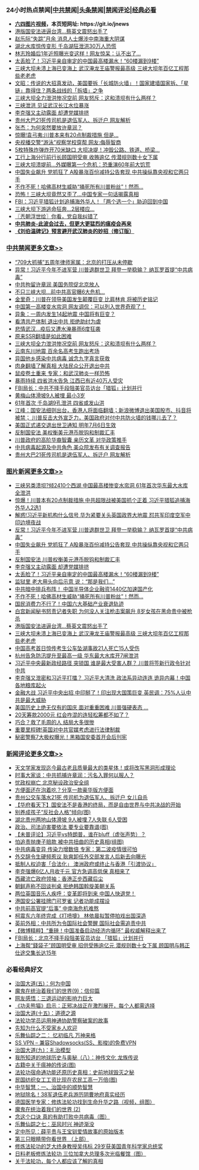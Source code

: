 <div id="tt">
<h3>24小时热点禁闻|<a href="#%E4%B8%AD%E5%85%B1%E7%A6%81%E9%97%BB%E6%9B%B4%E5%A4%9A%E6%96%87%E7%AB%A0">中共禁闻</a>|<a href="#%E5%9B%BE%E7%89%87%E6%96%B0%E9%97%BB%E6%9B%B4%E5%A4%9A%E6%96%87%E7%AB%A0">头条禁闻</a>|<a href="#%E6%96%B0%E9%97%BB%E8%AF%84%E8%AE%BA%E6%9B%B4%E5%A4%9A%E6%96%87%E7%AB%A0">禁闻评论|<a href="#%E5%BF%85%E7%9C%8B%E7%BB%8F%E5%85%B8%E5%A5%BD%E6%96%87">经典必看</a></h3>
<ul>
<li><b><a href="http://d1.bdrive.tk/64.mp4" target="_blank">六四图片视频</a>，本页短网址: https://git.io/jnews</b></li>
<li><a href="https://github.com/fqnews/bnews/blob/master/topimagenews/20200707/1357259.md">港版国安法进逼台湾...蔡英文震怒出手了</a></li>
<li><a href="https://github.com/fqnews/bnews/blob/master/cbnews/20200708/1357407.md">赵乐际“失踪”月余 消息人士爆涉中南海重大阴谋</a></li>
<li><a href="https://github.com/fqnews/bnews/blob/master/cbnews/20200708/1357317.md">湖北水库惊传变形 千岛湖狂泄洪30万人恐慌</a></li>
<li><a href="https://github.com/fqnews/bnews/blob/master/yule/20200708/1357312.md">林志玲婚后1年近照曝光变这样！网友惊呆：认不出了…</a></li>
<li><a href="https://github.com/fqnews/bnews/blob/master/topimagenews/20200708/1357554.md">太丢脸了！习近平亲自审定的中国最高楼漏水！“60楼漏到9楼”</a></li>
<li><a href="https://github.com/fqnews/bnews/blob/master/topimagenews/20200707/1357254.md">三峡大坝未溃上海已变海上 武汉淹龙王庙警报最高级 三峡大坝年百亿工程那些老老虎</a></li>
<li><a href="https://github.com/fqnews/bnews/blob/master/cbnews/20200708/1357359.md">文昭：传说的大招真发动，美国要拆「长城防火墙」！国家建墙国家拆、「星链」靠得住？两条战线的「拆墙」之争</a></li>
<li><a href="https://github.com/fqnews/bnews/blob/master/cbnews/20200708/1357581.md">三峡大坝全力泄洪惨况空前 网友怒斥：这和溃坝有什么两样？</a></li>
<li><a href="https://github.com/fqnews/bnews/blob/master/cbnews/20200708/1357334.md">三峡泄洪 见证武汉长江水位暴涨</a></li>
<li><a href="https://github.com/fqnews/bnews/blob/master/topimagenews/20200708/1357565.md">李克强又主动露面 却遭党媒排挤</a></li>
<li><a href="https://github.com/fqnews/bnews/blob/master/cbnews/20200708/1357485.md">贵州大巴21死传司机是退伍军人、拆迁户 网友解析</a></li>
<li><a href="https://github.com/fqnews/bnews/blob/master/baitai/20200708/1357457.md">张杰：为何突然要放许章润？</a></li>
<li><a href="https://github.com/fqnews/bnews/blob/master/cbnews/20200708/1357472.md">惊曝!袁弓夷:川普本来有20点制裁措施 但是...</a></li>
<li><a href="https://github.com/fqnews/bnews/blob/master/cbnews/20200708/1357471.md">央视播交警“游泳”视察学校穿帮 网友:侮辱智商</a></li>
<li><a href="https://github.com/fqnews/bnews/blob/master/lifebaike/20200708/1357514.md">5枚特殊炸弹炸开70米缺口 大坝决堤！冲毁公路、铁道、桥梁… </a></li>
<li><a href="https://github.com/fqnews/bnews/blob/master/cnnews/20200708/1357329.md">工行上海分行前行长顾国明受审 收贿逾亿 传潜规则数十女下属</a></li>
<li><a href="https://github.com/fqnews/bnews/blob/master/cnnews/20200708/1357593.md">三峡大坝溃堤前…外媒曝第一个危机：恐重演60年前大饥荒</a></li>
<li><a href="https://github.com/fqnews/bnews/blob/master/topimagenews/20200708/1357633.md">中国失业飙升 党抓狂了 A股暴涨百份减持公告套现 中共操纵靠央视和它两只手</a></li>
<li><a href="https://github.com/fqnews/bnews/blob/master/topimagenews/20200708/1357429.md">不作不死！哈佛高材生威胁“捅死所有川普粉丝”！然而…</a></li>
<li><a href="https://github.com/fqnews/bnews/blob/master/cnnews/20200708/1357601.md">恐怖！三峡大坝竟然又歪了…中国专家一句话揭露真相</a></li>
<li><a href="https://github.com/fqnews/bnews/blob/master/cbnews/20200708/1357397.md">FBI：习近平猎狐计划追捕海外华人！「两个选一个」胁迫回到中国</a></li>
<li><a href="https://github.com/fqnews/bnews/blob/master/cnnews/20200708/1357414.md">三峡大坝下游逃命狂奔…2层楼应…</a></li>
<li><a href="https://github.com/fqnews/bnews/blob/master/ssgc/20200708/1357327.md">〖兲朝浮世绘〗你看，党自我纠错了</a></li>
<li><b><a href="https://github.com/fqnews/bnews/blob/master/comments/20200211/1275071.md" target="_blank">中共肺炎-此波会过去，但更大更猛烈的瘟疫会再来</a></b></li>
<li><b><a href="https://github.com/fqnews/bnews/blob/master/comments/20200207/1272816.md" target="_blank">《刘伯温碑记》预言避开武汉肺炎的妙招（修订版）</a></b></li>
</ul>
</div>

<div class="catlist">
<h3><a href="https://github.com/fqnews/bnews/blob/master/cbnews/" target="_blank">中共禁闻</a><span><a href="https://github.com/fqnews/bnews/blob/master/cbnews/" target="_blank" rel="nofollow">更多文章>></a></span></h3>
<ul>
<li><a href="https://github.com/fqnews/bnews/blob/master/cbnews/20200708/1357735.md" target="_blank">“709大抓捕”五周年律师家属：北京的打压从未停歇</a></li>
<li><a href="https://github.com/fqnews/bnews/blob/master/cbnews/20200708/1357690.md" target="_blank">异常！习近平今年不进军营 川普退群世卫 拜登一举稳输？ 纳瓦罗首提“中共病毒”</a></li>
<li><a href="https://github.com/fqnews/bnews/blob/master/cbnews/20200708/1357662.md" target="_blank">中共拘留许章润 美国务院促北京放人</a></li>
<li><a href="https://github.com/fqnews/bnews/blob/master/cbnews/20200708/1357616.md" target="_blank">不只三峡大坝&#8230;前中共高官曝6大危机…</a></li>
<li><a href="https://github.com/fqnews/bnews/blob/master/cbnews/20200708/1357611.md" target="_blank">金里奇：川普在领导美国发生颠覆巨变 比肩林肯 将被历史铭记</a></li>
<li><a href="https://github.com/fqnews/bnews/blob/master/cbnews/20200708/1357610.md" target="_blank">中国第一高楼变水帘洞 网友调侃：可以列入世界奇观了！</a></li>
<li><a href="https://github.com/fqnews/bnews/blob/master/cbnews/20200708/1357609.md" target="_blank">异象：一周内发生14起地震 中国将有巨变？</a></li>
<li><a href="https://github.com/fqnews/bnews/blob/master/cbnews/20200708/1357596.md" target="_blank">看清共产体制 退出中共 拒绝助纣为虐</a></li>
<li><a href="https://github.com/fqnews/bnews/blob/master/cbnews/20200708/1357586.md" target="_blank">悲情武汉…疫后又遭水淹暴雨6度狂袭</a></li>
<li><a href="https://github.com/fqnews/bnews/blob/master/cbnews/20200708/1357583.md" target="_blank">原来SSR翻墙是如此困难</a></li>
<li><a href="https://github.com/fqnews/bnews/blob/master/cbnews/20200708/1357581.md" target="_blank">三峡大坝全力泄洪惨况空前 网友怒斥：这和溃坝有什么两样？</a></li>
<li><a href="https://github.com/fqnews/bnews/blob/master/cbnews/20200708/1357566.md" target="_blank">云南东川地震 百余名高考生跑出考场</a></li>
<li><a href="https://github.com/fqnews/bnews/blob/master/cbnews/20200708/1357545.md" target="_blank">异国他乡感染中共病毒 诚念九字真言获救</a></li>
<li><a href="https://github.com/fqnews/bnews/blob/master/cbnews/20200708/1357547.md" target="_blank">肉身翻墙了解真相 大陆民众公开退出中共</a></li>
<li><a href="https://github.com/fqnews/bnews/blob/master/cbnews/20200708/1357553.md" target="_blank">鼠疫卷土重来 专家：和武汉肺炎一样恐怖</a></li>
<li><a href="https://github.com/fqnews/bnews/blob/master/cbnews/20200708/1357557.md" target="_blank">暴雨持续 四省洪水告急 江西已有近40万人受灾</a></li>
<li><a href="https://github.com/fqnews/bnews/blob/master/cbnews/20200708/1357550.md" target="_blank">FBI局长：中共不择手段阻美官员访台「猎狐」计划并行</a></li>
<li><a href="https://github.com/fqnews/bnews/blob/master/cbnews/20200708/1357549.md" target="_blank">黄梅山体滑坡9人被埋 最小3岁</a></li>
<li><a href="https://github.com/fqnews/bnews/blob/master/cbnews/20200708/1357548.md" target="_blank">61年首次 千岛湖9孔泄洪 四省或发山洪</a></li>
<li><a href="https://github.com/fqnews/bnews/blob/master/cbnews/20200708/1357510.md" target="_blank">江峰：国安法细则出台，香港人将面临翻墙；新浪微博退出美国股市、抖音将被禁； 川普反击大外宣乏力，美国政府对付中共防火墙的钱哪儿去了？</a></li>
<li><a href="https://github.com/fqnews/bnews/blob/master/cbnews/20200708/1357492.md" target="_blank">美国正式递交退出世卫通知 明年7月6日生效</a></li>
<li><a href="https://github.com/fqnews/bnews/blob/master/cbnews/20200708/1357489.md" target="_blank">反制国安法 美权衡美元港币脱钩和制裁汇丰</a></li>
<li><a href="https://github.com/fqnews/bnews/blob/master/cbnews/20200708/1357488.md" target="_blank">川普政府的高阶华裔智囊 亲历文革 对华政策推手</a></li>
<li><a href="https://github.com/fqnews/bnews/blob/master/cbnews/20200708/1357486.md" target="_blank">中共病毒起源及中共角色 美众院发布有关调查报告</a></li>
<li><a href="https://github.com/fqnews/bnews/blob/master/cbnews/20200708/1357485.md" target="_blank">贵州大巴21死传司机是退伍军人、拆迁户 网友解析</a></li>

</ul>
</div>
<div class="catlist">
<h3><a href="https://github.com/fqnews/bnews/blob/master/topimagenews/" target="_blank">图片新闻</a><span><a href="https://github.com/fqnews/bnews/blob/master/topimagenews/" target="_blank" rel="nofollow">更多文章>></a></span></h3>
<ul>
<li><a href="https://github.com/fqnews/bnews/blob/master/topimagenews/20200708/1357792.md" target="_blank">三峡另类溃坝?倾2410个西湖 中国最高楼惨变水帘洞 61年首次华东最大水库全泄洪</a></li>
<li><a href="https://github.com/fqnews/bnews/blob/master/topimagenews/20200708/1357762.md" target="_blank">惊爆！川普本有20点制裁措施 中共超限战被美国抓个正着 习近平猎狐追捕海外华人2选1</a></li>
<li><a href="https://github.com/fqnews/bnews/blob/master/topimagenews/20200708/1357753.md" target="_blank">解惑!习近平新机构什么信号 华为紧要关头英国政界大地震 怼共军印度空军中印边境夜战</a></li>
<li><a href="https://github.com/fqnews/bnews/blob/master/topimagenews/20200708/1357682.md" target="_blank">反常！习近平今年不进军营 川普退群世卫 拜登一举稳输？ 纳瓦罗首提“中共病毒”</a></li>
<li><a href="https://github.com/fqnews/bnews/blob/master/topimagenews/20200708/1357633.md" target="_blank">中国失业飙升 党抓狂了 A股暴涨百份减持公告套现 中共操纵靠央视和它两只手</a></li>
<li><a href="https://github.com/fqnews/bnews/blob/master/topimagenews/20200708/1357608.md" target="_blank">反制国安法 川普权衡美元港币脱钩和制裁汇丰</a></li>
<li><a href="https://github.com/fqnews/bnews/blob/master/topimagenews/20200708/1357565.md" target="_blank">李克强又主动露面 却遭党媒排挤</a></li>
<li><a href="https://github.com/fqnews/bnews/blob/master/topimagenews/20200708/1357554.md" target="_blank">太丢脸了！习近平亲自审定的中国最高楼漏水！“60楼漏到9楼”</a></li>
<li><a href="https://github.com/fqnews/bnews/blob/master/topimagenews/20200708/1357528.md" target="_blank">监狱里 老大用头向后示意 说：“那是我们&#8230;”</a></li>
<li><a href="https://github.com/fqnews/bnews/blob/master/topimagenews/20200708/1357527.md" target="_blank">中共暗中排兵布阵！ 中国半导体企业融资1440亿加速国产化</a></li>
<li><a href="https://github.com/fqnews/bnews/blob/master/topimagenews/20200708/1357429.md" target="_blank">不作不死！哈佛高材生威胁“捅死所有川普粉丝”！然而…</a></li>
<li><a href="https://github.com/fqnews/bnews/blob/master/topimagenews/20200708/1357406.md" target="_blank">国民消费力不行了！中国六大基础产业衰退轨迹</a></li>
<li><a href="https://github.com/fqnews/bnews/blob/master/topimagenews/20200708/1357366.md" target="_blank">白宫新闻秘书怒责记者失职 为何没人关注枪击案飙升 8岁女孩在黑命贵中被枪杀</a></li>
<li><a href="https://github.com/fqnews/bnews/blob/master/topimagenews/20200707/1357259.md" target="_blank">港版国安法进逼台湾&#8230;蔡英文震怒出手了</a></li>
<li><a href="https://github.com/fqnews/bnews/blob/master/topimagenews/20200707/1357254.md" target="_blank">三峡大坝未溃上海已变海上 武汉淹龙王庙警报最高级 三峡大坝年百亿工程那些老老虎</a></li>
<li><a href="https://github.com/fqnews/bnews/blob/master/topimagenews/20200707/1357206.md" target="_blank">中国高考首日惊传考生公车坠湖事故21人死亡15人受伤</a></li>
<li><a href="https://github.com/fqnews/bnews/blob/master/topimagenews/20200707/1357180.md" target="_blank">杭州告急防汛提升至最高一级 华东最大水库开7闸泄洪</a></li>
<li><a href="https://github.com/fqnews/bnews/blob/master/topimagenews/20200707/1357162.md" target="_blank">习近平中央最新政经路径 突锁国 谁是最大受害人群？ 川普将签新行政令针对中共</a></li>
<li><a href="https://github.com/fqnews/bnews/blob/master/topimagenews/20200707/1357082.md" target="_blank">李克强又泄密和习近平打擂？ 习近平大清洗 政法系异动连连 诡异内幕！中国各地粮库起火</a></li>
<li><a href="https://github.com/fqnews/bnews/blob/master/topimagenews/20200707/1357068.md" target="_blank">金融大战 习近平中央出招 中印掰了！印出现大国策巨变 英民调：75%人认中共是最大威胁</a></li>
<li><a href="https://github.com/fqnews/bnews/blob/master/topimagenews/20200707/1357047.md" target="_blank">美国历史上绝无仅有的国庆 面对重重困难 川普强硬表态 …</a></li>
<li><a href="https://github.com/fqnews/bnews/blob/master/topimagenews/20200707/1357033.md" target="_blank">20天筹款2000元 红会咋混的连轻松筹都不如了？</a></li>
<li><a href="https://github.com/fqnews/bnews/blob/master/topimagenews/20200707/1357017.md" target="_blank">巧合？救了毛周的人 结局大多很惨</a></li>
<li><a href="https://github.com/fqnews/bnews/blob/master/topimagenews/20200707/1356924.md" target="_blank">重要里程碑!英国对中共官媒考虑进行法律制裁</a></li>
<li><a href="https://github.com/fqnews/bnews/blob/master/topimagenews/20200707/1356856.md" target="_blank">秘密警察7大极权曝光！黑箱国安委首开会后刊宪</a></li>

</ul>
</div>
<div class="catlist">
<h3><a href="https://github.com/fqnews/bnews/blob/master/comments/" target="_blank">新闻评论</a><span><a href="https://github.com/fqnews/bnews/blob/master/comments/" target="_blank" rel="nofollow">更多文章>></a></span></h3>
<ul>
<li><a href="https://github.com/fqnews/bnews/blob/master/comments/20200708/1357771.md" target="_blank">天文学家发现迄今最古老且质量最大的类星体！或将改写黑洞形成理论</a></li>
<li><a href="https://github.com/fqnews/bnews/blob/master/comments/20200708/1357770.md" target="_blank">时事大家谈：中共抓捕许章润：污名入罪何以服人？</a></li>
<li><a href="https://github.com/fqnews/bnews/blob/master/comments/20200708/1357755.md" target="_blank">忧政权崩亡 北京秘设政治安全组</a></li>
<li><a href="https://github.com/fqnews/bnews/blob/master/comments/20200708/1357754.md" target="_blank">方便面还在泡着吃？分享一款豪华版方便面</a></li>
<li><a href="https://github.com/fqnews/bnews/blob/master/comments/20200708/1357748.md" target="_blank">贵州公交车落水21死 传司机为退伍军人、拆迁户 女儿自杀</a></li>
<li><a href="https://github.com/fqnews/bnews/blob/master/comments/20200708/1357733.md" target="_blank">【华府看天下】国安法不是香港的终局，而是自由世界与中共决战的开始</a></li>
<li><a href="https://github.com/fqnews/bnews/blob/master/comments/20200708/1357726.md" target="_blank">别养成孩子“反社会人格”倾向(图)</a></li>
<li><a href="https://github.com/fqnews/bnews/blob/master/comments/20200708/1357716.md" target="_blank">湖北贵州两地山体滑坡 9人被埋 7人失联 6人受困</a></li>
<li><a href="https://github.com/fqnews/bnews/blob/master/comments/20200708/1357715.md" target="_blank">政治、司法迫害要依法 要专业要靠谱(图)</a></li>
<li><a href="https://github.com/fqnews/bnews/blob/master/comments/20200708/1357701.md" target="_blank">【未普评论】习近平vs特朗普，谁在bluff（虚张声势）？</a></li>
<li><a href="https://github.com/fqnews/bnews/blob/master/comments/20200708/1357696.md" target="_blank">怕追责抛庚子赔款 被中共扭曲的历史真相(组图)</a></li>
<li><a href="https://github.com/fqnews/bnews/blob/master/comments/20200708/1357693.md" target="_blank">中共病毒变异 传染力增数倍 专家：第二波疫情很可怕</a></li>
<li><a href="https://github.com/fqnews/bnews/blob/master/comments/20200708/1357687.md" target="_blank">外交辞令生硬频惹议 耿爽卸任外交部发言人后新去向曝光</a></li>
<li><a href="https://github.com/fqnews/bnews/blob/master/comments/20200708/1357679.md" target="_blank">抵制人权迫害「合法化」 澳洲政府或终止与香港「引渡协议」</a></li>
<li><a href="https://github.com/fqnews/bnews/blob/master/comments/20200708/1357670.md" target="_blank">李克强爆6亿人月收千元 官方急调高低保 真相来了</a></li>
<li><a href="https://github.com/fqnews/bnews/blob/master/comments/20200708/1357634.md" target="_blank">西藏流亡政府领袖：香港正步西藏后尘</a></li>
<li><a href="https://github.com/fqnews/bnews/blob/master/comments/20200708/1357618.md" target="_blank">朝鲜声称不回谈判桌  拒绝韩国斡旋美朝关系</a></li>
<li><a href="https://github.com/fqnews/bnews/blob/master/comments/20200708/1357612.md" target="_blank">两位英国音乐人疾呼：变革即将到来 中国人快退党！</a></li>
<li><a href="https://github.com/fqnews/bnews/blob/master/comments/20200708/1357606.md" target="_blank">港国安公署挂牌门可罗雀 记者功能成摆设</a></li>
<li><a href="https://github.com/fqnews/bnews/blob/master/comments/20200708/1357604.md" target="_blank">中共前高官提“后事” 中南海危机难熬</a></li>
<li><a href="https://github.com/fqnews/bnews/blob/master/comments/20200708/1357602.md" target="_blank">柯震东六年终完成《打喷嚏》 林依晨拟暂停拍戏出国深造</a></li>
<li><a href="https://github.com/fqnews/bnews/blob/master/comments/20200708/1357595.md" target="_blank">英前外相：中共所为令国际社会警醒  国际社会需追责中共</a></li>
<li><a href="https://github.com/fqnews/bnews/blob/master/comments/20200708/1357569.md" target="_blank">【微博精粹】“重磅！中国准备启动经济内循环” 最权威解释出来了</a></li>
<li><a href="https://github.com/fqnews/bnews/blob/master/comments/20200708/1357523.md" target="_blank">FBI局长：北京不择手段阻美官员访台 「猎狐」计划并行</a></li>
<li><a href="https://github.com/fqnews/bnews/blob/master/comments/20200708/1357519.md" target="_blank">上海帮“錢袋子”顾国明受审 招供受贿逾亿元 潜规则数十女下属 顾国明与韩正仕途交集长达15年</a></li>

</ul>
</div>

<div class="catlist">
<h3>必看经典好文</h3>
<ul>
<li><a href="https://github.com/fqnews/bnews/blob/master/cbnews/20180311/913065.md" target="_blank">治国大道(五)：何为中国</a></li>
<li><a href="https://github.com/fqnews/bnews/blob/master/topimagenews/20180529/949649.md" target="_blank">魔鬼在统治着我们的世界(9)：信仰篇</a></li>
<li><a href="https://github.com/fqnews/bnews/blob/master/cbnews/20200126/1265515.md" target="_blank">网友感悟：三退运动的影响力巨大</a></li>
<li><a href="https://github.com/fqnews/bnews/blob/master/comments/20200308/1290182.md" target="_blank">《功夫熊猫》启示：正邪决战正在激烈展开，每个人都需选择</a></li>
<li><a href="https://github.com/fqnews/bnews/blob/master/topimagenews/20180322/917868.md" target="_blank">治国大道(十五)：道德之源</a></li>
<li><a href="https://github.com/fqnews/bnews/blob/master/cbnews/20170626/780479.md" target="_blank">法轮功学员运用神通协助警察破案的故事</a></li>
<li><a href="https://github.com/fqnews/bnews/blob/master/comments/20200620/1346848.md" target="_blank">先知为什么不受家乡人欢迎</a></li>
<li><a href="https://github.com/fqnews/bnews/blob/master/tculture/20170711/790081.md" target="_blank">乐舞仙踪之二： 忆初临凡 万神来格</a></li>
<li><a href="https://github.com/fqnews/bnews/blob/master/comments/20191231/1250654.md" target="_blank">SS VPN &#8211; 兼容Shadowsocks(SS、影梭)的免费VPN</a></li>
<li><a href="https://github.com/fqnews/bnews/blob/master/cbnews/20180315/914943.md" target="_blank">治国大道(九)：礼治模型</a></li>
<li><a href="https://github.com/fqnews/bnews/blob/master/topimagenews/20180225/905380.md" target="_blank">我所知道的地球历史与奥秘（八）：神传文化 龙族传说</a></li>
<li><a href="https://github.com/fqnews/bnews/blob/master/ccpdope/20200531/1337409.md" target="_blank">古籍中关于瘟神的传说(图)</a></li>
<li><a href="https://github.com/fqnews/bnews/blob/master/tculture/20121025/73069.md" target="_blank">法轮功宿命通功能还原历史真相：史前地球毁灭之秘</a></li>
<li><a href="https://github.com/fqnews/bnews/blob/master/lifebaike/20200515/1328783.md" target="_blank">民国纺织女工工资比现在农民工高一万倍(图)</a></li>
<li><a href="https://github.com/fqnews/bnews/blob/master/comments/20200605/1340202.md" target="_blank">中华智慧：一、治国中的顺势智慧</a></li>
<li><a href="https://github.com/fqnews/bnews/blob/master/cbnews/20200531/1337381.md" target="_blank">地狱除名！38军退伍老兵游历阴曹地府真实经历</a></li>
<li><a href="https://github.com/fqnews/bnews/blob/master/comments/20200607/783186.md" target="_blank">德国医学专家：修炼法轮功找到生命升华之路（视频，组图）</a></li>
<li><a href="https://github.com/fqnews/bnews/blob/master/topimagenews/20180520/944940.md" target="_blank">魔鬼在统治着我们的世界 (2)</a></li>
<li><a href="https://github.com/fqnews/bnews/blob/master/comments/20200707/1357090.md" target="_blank">念这个口诀 真的有助打败中共病毒（图）</a></li>
<li><a href="https://github.com/fqnews/bnews/blob/master/tculture/20190101/792550.md" target="_blank">乐舞仙踪之七：巫风时兴 神迹渐没</a></li>
<li><a href="https://github.com/fqnews/bnews/blob/master/comments/20200616/1345658.md" target="_blank">定中所见：薛平贵与王宝钏爱情故事的原始版本</a></li>
<li><a href="https://github.com/fqnews/bnews/blob/master/comments/20200426/1319648.md" target="_blank">第三只眼睛带你看世界 （上部）</a></li>
<li><a href="https://github.com/fqnews/bnews/blob/master/comments/20190517/1129285.md" target="_blank">修炼法轮功的芝大终身教授吴伟标 29岁获美国青年科学家总统奖</a></li>
<li><a href="https://github.com/fqnews/bnews/blob/master/comments/20200531/1337359.md" target="_blank">日料老板修炼法轮功 三位加拿大总理多次光临餐馆（图）</a></li>
<li><a href="https://github.com/fqnews/bnews/blob/master/topimagenews/20161125/619230.md" target="_blank">关于法轮功，每个人都应该了解的真相</a></li>

</ul>
</div>